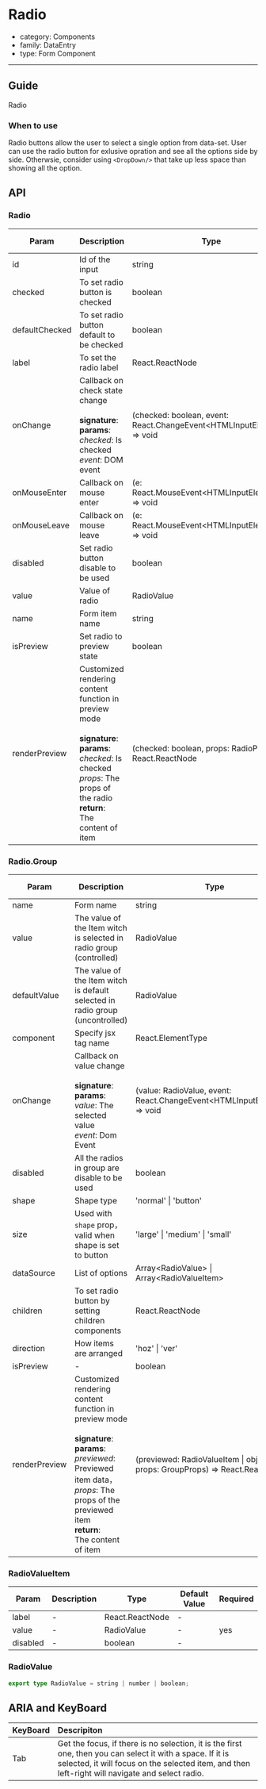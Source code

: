 # Radio

-   category: Components
-   family: DataEntry
-   type: Form Component

---

## Guide

Radio

### When to use

Radio buttons allow the user to select a single option from data-set. User can use the radio button for exlusive opration and see all the options side by side. Otherwsie, consider using `<DropDown/>` that take up less space than showing all the option.

## API

### Radio

| Param          | Description                                                                                                                                                                                         | Type                                                                    | Default Value | Required |
| -------------- | --------------------------------------------------------------------------------------------------------------------------------------------------------------------------------------------------- | ----------------------------------------------------------------------- | ------------- | -------- |
| id             | Id of the input                                                                                                                                                                                     | string                                                                  | -             |          |
| checked        | To set radio button is checked                                                                                                                                                                      | boolean                                                                 | -             |          |
| defaultChecked | To set radio button default to be checked                                                                                                                                                           | boolean                                                                 | -             |          |
| label          | To set the radio label                                                                                                                                                                              | React.ReactNode                                                         | -             |          |
| onChange       | Callback on check state change<br/><br/>**signature**:<br/>**params**:<br/>_checked_: Is checked<br/>_event_: DOM event                                                                             | (checked: boolean, event: React.ChangeEvent\<HTMLInputElement>) => void | -             |          |
| onMouseEnter   | Callback on mouse enter                                                                                                                                                                             | (e: React.MouseEvent\<HTMLInputElement>) => void                        | -             |          |
| onMouseLeave   | Callback on mouse leave                                                                                                                                                                             | (e: React.MouseEvent\<HTMLInputElement>) => void                        | -             |          |
| disabled       | Set radio button disable to be used                                                                                                                                                                 | boolean                                                                 | -             |          |
| value          | Value of radio                                                                                                                                                                                      | RadioValue                                                              | -             |          |
| name           | Form item name                                                                                                                                                                                      | string                                                                  | -             |          |
| isPreview      | Set radio to preview state                                                                                                                                                                          | boolean                                                                 | -             |          |
| renderPreview  | Customized rendering content function in preview mode<br/><br/>**signature**:<br/>**params**:<br/>_checked_: Is checked<br/>_props_: The props of the radio<br/>**return**:<br/>The content of item | (checked: boolean, props: RadioProps) => React.ReactNode                | -             |          |

### Radio.Group

| Param         | Description                                                                                                                                                                                                               | Type                                                                        | Default Value | Required |
| ------------- | ------------------------------------------------------------------------------------------------------------------------------------------------------------------------------------------------------------------------- | --------------------------------------------------------------------------- | ------------- | -------- |
| name          | Form name                                                                                                                                                                                                                 | string                                                                      | -             |          |
| value         | The value of the Item witch is selected in radio group (controlled)                                                                                                                                                       | RadioValue                                                                  | -             |          |
| defaultValue  | The value of the Item witch is default selected in radio group (uncontrolled)                                                                                                                                             | RadioValue                                                                  | -             |          |
| component     | Specify jsx tag name                                                                                                                                                                                                      | React.ElementType                                                           | 'div'         |          |
| onChange      | Callback on value change<br/><br/>**signature**:<br/>**params**:<br/>_value_: The selected value<br/>_event_: Dom Event                                                                                                   | (value: RadioValue, event: React.ChangeEvent\<HTMLInputElement>) => void    | -             |          |
| disabled      | All the radios in group are disable to be used                                                                                                                                                                            | boolean                                                                     | -             |          |
| shape         | Shape type                                                                                                                                                                                                                | 'normal' \| 'button'                                                        | -             |          |
| size          | Used with `shape` prop，valid when shape is set to button                                                                                                                                                                 | 'large' \| 'medium' \| 'small'                                              | 'medium'      |          |
| dataSource    | List of options                                                                                                                                                                                                           | Array\<RadioValue> \| Array\<RadioValueItem>                                | -             |          |
| children      | To set radio button by setting children components                                                                                                                                                                        | React.ReactNode                                                             | -             |          |
| direction     | How items are arranged                                                                                                                                                                                                    | 'hoz' \| 'ver'                                                              | -             |          |
| isPreview     | -                                                                                                                                                                                                                         | boolean                                                                     | -             |          |
| renderPreview | Customized rendering content function in preview mode<br/><br/>**signature**:<br/>**params**:<br/>_previewed_: Previewed item data，<br/>_props_: The props of the previewed item<br/>**return**:<br/>The content of item | (previewed: RadioValueItem \| object, props: GroupProps) => React.ReactNode | -             |          |

### RadioValueItem

| Param    | Description | Type            | Default Value | Required |
| -------- | ----------- | --------------- | ------------- | -------- |
| label    | -           | React.ReactNode | -             |          |
| value    | -           | RadioValue      | -             | yes      |
| disabled | -           | boolean         | -             |          |

### RadioValue

```typescript
export type RadioValue = string | number | boolean;
```

## ARIA and KeyBoard

| KeyBoard | Descripiton                                                                                                                                                                                                   |
| :------- | :------------------------------------------------------------------------------------------------------------------------------------------------------------------------------------------------------------ |
| Tab      | Get the focus, if there is no selection, it is the first one, then you can select it with a space. If it is selected, it will focus on the selected item, and then left-right will navigate and select radio. |
